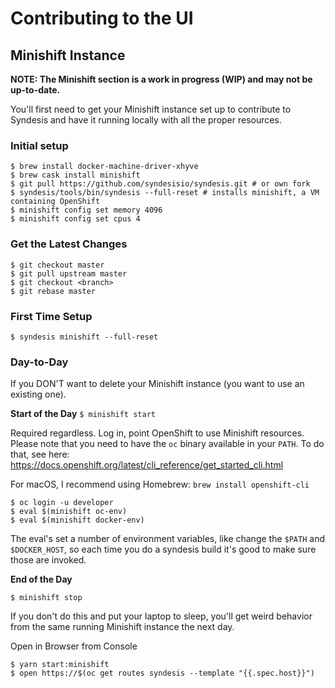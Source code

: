 # Contributing to the UI

## Minishift Instance

**NOTE: The Minishift section is a work in progress (WIP) and may not be up-to-date.**

You'll first need to get your Minishift instance set up to contribute to Syndesis and have it running locally with all the proper resources.

### Initial setup

```
$ brew install docker-machine-driver-xhyve
$ brew cask install minishift
$ git pull https://github.com/syndesisio/syndesis.git # or own fork
$ syndesis/tools/bin/syndesis --full-reset # installs minishift, a VM containing OpenShift
$ minishift config set memory 4096
$ minishift config set cpus 4
```

### Get the Latest Changes

```
$ git checkout master
$ git pull upstream master
$ git checkout <branch>
$ git rebase master
```

### First Time Setup

`$ syndesis minishift --full-reset`

### Day-to-Day
If you DON'T want to delete your Minishift instance (you want to use an existing one).

**Start of the Day**
`$ minishift start`

Required regardless.
Log in, point OpenShift to use Minishift resources.
Please note that you need to have the `oc` binary available in your `PATH`. To do that, see here: https://docs.openshift.org/latest/cli_reference/get_started_cli.html

For macOS, I recommend using Homebrew: `brew install openshift-cli`

```
$ oc login -u developer
$ eval $(minishift oc-env)
$ eval $(minishift docker-env)
```

The eval's set a number of environment variables, like change the `$PATH` and `$DOCKER_HOST`, so each time you do a syndesis build it's good to make sure those are invoked.

**End of the Day**

`$ minishift stop`

If you don't do this and put your laptop to sleep, you'll get weird behavior from the same running Minishift instance the next day.

Open in Browser from Console

```
$ yarn start:minishift
$ open https://$(oc get routes syndesis --template "{{.spec.host}}")
```

